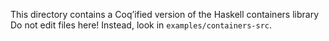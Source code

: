 This directory contains a Coq’ified version of the Haskell containers library
Do not edit files here! Instead, look in `examples/containers-src`.
